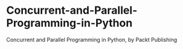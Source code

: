 


# Concurrent-and-Parallel-Programming-in-Python
Concurrent and Parallel Programming in Python, by Packt Publishing
